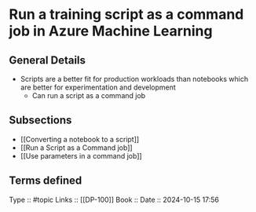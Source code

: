 # Run a training script as a command job in Azure Machine Learning

## General Details

- Scripts are a better fit for production workloads than notebooks which are better for experimentation and development
	- Can run a script as a command job
## Subsections

- [[Converting a notebook to a script]]
- [[Run a Script as a Command job]]
- [[Use parameters in a command job]]

## Terms defined


Type :: #topic
Links :: [[DP-100]]
Book :: 
Date ::  2024-10-15 17:56